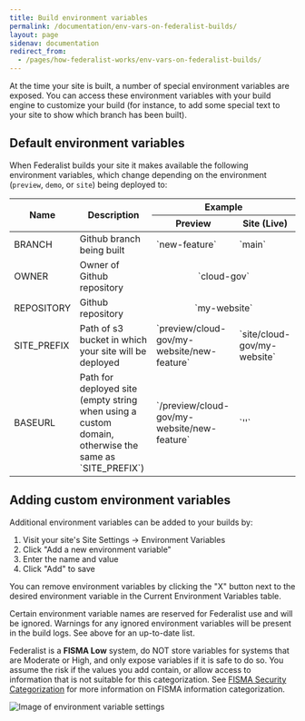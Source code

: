 ```yaml
---
title: Build environment variables
permalink: /documentation/env-vars-on-federalist-builds/
layout: page
sidenav: documentation
redirect_from:
  - /pages/how-federalist-works/env-vars-on-federalist-builds/
---
```


At the time your site is built, a number of special environment variables are exposed. You can access these environment variables with your build engine to customize your build (for instance, to add some special text to your site to show which branch has been built).


## Default environment variables

When Federalist builds your site it makes available the following environment variables, which change depending on the environment (`preview`, `demo`, or `site`) being deployed to:

<table>
<thead>
<tr>
<th rowspan="2">Name</th>
<th rowspan="2">Description</th>
<th colspan="2" style="text-align: center">Example</th>
</tr>
<tr>
<th>Preview</th>
<th>Site (Live)</th>
</tr>
</thead>
<tbody>
<tr>
<td>BRANCH</td>
<td>Github branch being built</td>
<td markdown="1">
`new-feature`
</td>
<td markdown="1">
`main`
</td>
</tr>
<tr>
<td>OWNER</td>
<td>Owner of Github repository</td>
<td markdown="1" colspan="2" style="text-align: center">
`cloud-gov`
</td>
</tr>
<tr>
<td>REPOSITORY</td>
<td>Github repository</td>
<td markdown="1" colspan="2" style="text-align: center">
`my-website`
</td>
</tr>
<tr>
<td>SITE_PREFIX</td>
<td>Path of s3 bucket in which your site will be deployed</td>
<td markdown="1">
`preview/cloud-gov/my-website/new-feature`
</td>
<td markdown="1">
`site/cloud-gov/my-website`
</td>
</tr>
<tr>
<td>BASEURL</td>
<td markdown="1">
Path for deployed site (empty string when using a custom domain, otherwise the same as `SITE_PREFIX`)
</td>
<td markdown="1">
`/preview/cloud-gov/my-website/new-feature`
</td>
<td markdown="1">
`''`
</td>
</tr>
</tbody>
</table>

## Adding custom environment variables

Additional environment variables can be added to your builds by:
1. Visit your site's Site Settings -> Environment Variables
2. Click "Add a new environment variable"
3. Enter the name and value
4. Click "Add" to save

You can remove environment variables by clicking the "X" button next to the desired environment variable in the Current Environment Variables table.

Certain environment variable names are reserved for Federalist use and will be ignored. Warnings for any ignored environment variables will be present in the build logs. See above for an up-to-date list.

Federalist is a **FISMA Low** system, do NOT store variables for systems that are Moderate or High, and only expose variables if it is safe to do so. You assume the risk if the values you add contain, or allow access to information that is not suitable for this categorization. See [FISMA Security Categorization](https://csrc.nist.gov/Projects/Risk-Management/Risk-Management-Framework-(RMF)-Overview/Security-Categorization) for more information on FISMA information categorization.

![Image of environment variable settings]({{site.baseurl}}/assets/images/env-vars.png)
